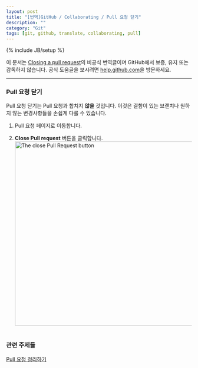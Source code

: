 ```yaml
---
layout: post
title: "[번역]GitHub / Collaborating / Pull 요청 닫기"
description: ""
category: "Git"
tags: [git, github, translate, collaborating, pull]
---
```

{% include JB/setup %}

이 문서는 [Closing a pull request](https://help.github.com/articles/closing-a-pull-request)의 비공식 번역글이며 GitHub에서 보증, 유지 또는 감독하지 않습니다. 공식 도움글을 보시려면 [help.github.com](https://help.github.com)을 방문하세요.

---

### Pull 요청 닫기

Pull 요청 닫기는 Pull 요청과 합치지 **않을** 것입니다. 이것은 결함이 있는 브랜치나 원하지 않는 변경사항들을 손쉽게 다룰 수 있습니다.

1. Pull 요청 페이지로 이동합니다.

2. **Close Pull request** 버튼을 클릭합니다.<br/><img src="{{ site.production_url }}/image/2013/pullrequest-closebutton.png" alt="The close Pull Request button" style="width: 500px;"/><br/><br/>

### 관련 주제들
[Pull 요청 정리하기](/git/GitHub-Tidying-up-pull-requests/)